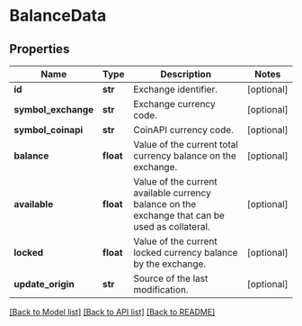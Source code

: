 # BalanceData

## Properties
Name | Type | Description | Notes
------------ | ------------- | ------------- | -------------
**id** | **str** | Exchange identifier. | [optional] 
**symbol_exchange** | **str** | Exchange currency code. | [optional] 
**symbol_coinapi** | **str** | CoinAPI currency code. | [optional] 
**balance** | **float** | Value of the current total currency balance on the exchange. | [optional] 
**available** | **float** | Value of the current available currency balance on the exchange that can be used as collateral. | [optional] 
**locked** | **float** | Value of the current locked currency balance by the exchange. | [optional] 
**update_origin** | **str** | Source of the last modification.  | [optional] 

[[Back to Model list]](../README.md#documentation-for-models) [[Back to API list]](../README.md#documentation-for-api-endpoints) [[Back to README]](../README.md)


